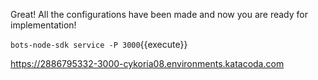 
Great! All the configurations have been made and now you are ready for implementation!






`bots-node-sdk service -P 3000`{{execute}}

https://2886795332-3000-cykoria08.environments.katacoda.com